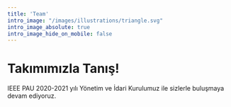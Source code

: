 ```yaml
---
title: 'Team'
intro_image: "/images/illustrations/triangle.svg"
intro_image_absolute: true
intro_image_hide_on_mobile: false
---
```


# Takımımızla Tanış!


IEEE PAU 2020-2021 yılı Yönetim ve İdari Kurulumuz ile sizlerle buluşmaya devam ediyoruz.
